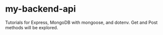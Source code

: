 # my-backend-api
Tutorials for Express, MongoDB with mongoose, and dotenv. Get and Post methods will be explored.

